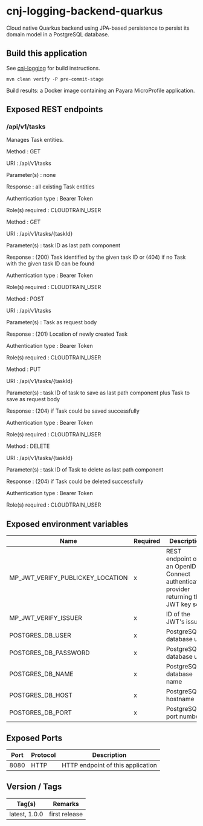 # cnj-logging-backend-quarkus

Cloud native Quarkus backend using JPA-based persistence to persist its domain model in a PostgreSQL database.

## Build this application 

See [cnj-logging](../README.md) for build instructions.

``` 
mvn clean verify -P pre-commit-stage
```

Build results: a Docker image containing an Payara MicroProfile application.

## Exposed REST endpoints

### /api/v1/tasks

Manages Task entities.

Method
: GET

URI
: /api/v1/tasks

Parameter(s)
: none

Response
: all existing Task entities

Authentication type
: Bearer Token

Role(s) required
: CLOUDTRAIN_USER

Method
: GET

URI
: /api/v1/tasks/{taskId}

Parameter(s)
: task ID as last path component

Response
: (200) Task identified by the given task ID or (404) if no Task with the given task ID can be found

Authentication type
: Bearer Token

Role(s) required
: CLOUDTRAIN_USER

Method
: POST

URI
: /api/v1/tasks

Parameter(s)
: Task as request body

Response
: (201) Location of newly created Task

Authentication type
: Bearer Token

Role(s) required
: CLOUDTRAIN_USER

Method
: PUT

URI
: /api/v1/tasks/{taskId}

Parameter(s)
: task ID of task to save as last path component plus Task to save as request body

Response
: (204) if Task could be saved successfully

Authentication type
: Bearer Token

Role(s) required
: CLOUDTRAIN_USER

Method
: DELETE

URI
: /api/v1/tasks/{taskId}

Parameter(s)
: task ID of Task to delete as last path component

Response
: (204) if Task could be deleted successfully

Authentication type
: Bearer Token

Role(s) required
: CLOUDTRAIN_USER

## Exposed environment variables

| Name | Required | Description |
| --- | --- | --- |
| MP_JWT_VERIFY_PUBLICKEY_LOCATION | x | REST endpoint of an OpenID Connect authentication provider returning the JWT key set |
| MP_JWT_VERIFY_ISSUER | x | ID of the JWT's issuer |
| POSTGRES_DB_USER | x | PostgreSQL database user | 
| POSTGRES_DB_PASSWORD | x | PostgreSQL database user |
| POSTGRES_DB_NAME | x | PostgreSQL database name |
| POSTGRES_DB_HOST | x | PostgreSQL hostname |
| POSTGRES_DB_PORT | x | PostgreSQL port number |


## Exposed Ports

| Port | Protocol | Description |
| --- | --- | --- |
| 8080 | HTTP | HTTP endpoint of this application | 
 
## Version / Tags

| Tag(s) | Remarks |
| --- | --- |
| latest, 1.0.0 | first release |
